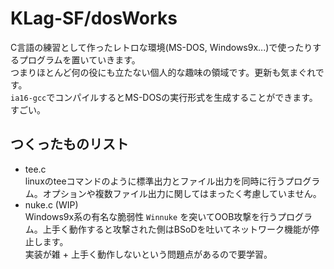 # KLag-SF/dosWorks
C言語の練習として作ったレトロな環境(MS-DOS, Windows9x...)で使ったりするプログラムを置いていきます。  
つまりほとんど何の役にも立たない個人的な趣味の領域です。更新も気まぐれです。  
`ia16-gcc`でコンパイルするとMS-DOSの実行形式を生成することができます。すごい。

## つくったものリスト
- tee.c  
    linuxのteeコマンドのように標準出力とファイル出力を同時に行うプログラム。オプションや複数ファイル出力に関してはまったく考慮していません。
- nuke.c (WIP)  
    Windows9x系の有名な脆弱性 `Winnuke` を突いてOOB攻撃を行うプログラム。上手く動作すると攻撃された側はBSoDを吐いてネットワーク機能が停止します。  
    実装が雑 + 上手く動作しないという問題点があるので要学習。
